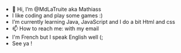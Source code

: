 - 👋 Hi, I’m @MdLaTruite aka Mathiass
- I like coding and play some games :)
- I’m currently learning Java, JavaScript and I do a bit Html and css
- 📫 How to reach me: with my email
- I'm French but I speak English well (;
- See ya !
